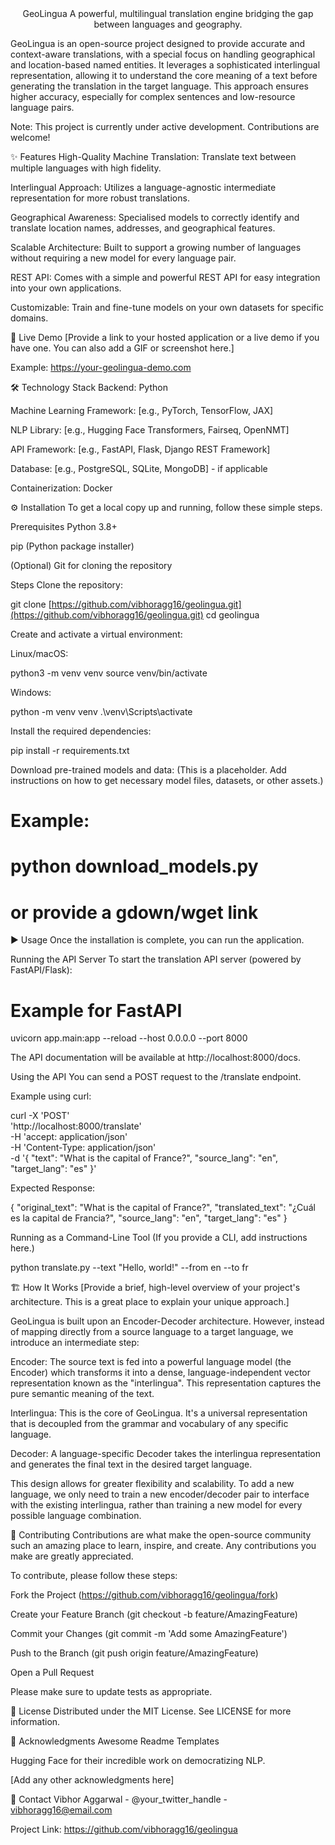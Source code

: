 <div align="center">
<br />
<!-- Add your logo here -->
<!-- <img src="path/to/your/logo.png" alt="GeoLingua Logo" width="200"/> -->
<br />

GeoLingua
A powerful, multilingual translation engine bridging the gap between languages and geography.

</div>

GeoLingua is an open-source project designed to provide accurate and context-aware translations, with a special focus on handling geographical and location-based named entities. It leverages a sophisticated interlingual representation, allowing it to understand the core meaning of a text before generating the translation in the target language. This approach ensures higher accuracy, especially for complex sentences and low-resource language pairs.

Note: This project is currently under active development. Contributions are welcome!

✨ Features
High-Quality Machine Translation: Translate text between multiple languages with high fidelity.

Interlingual Approach: Utilizes a language-agnostic intermediate representation for more robust translations.

Geographical Awareness: Specialised models to correctly identify and translate location names, addresses, and geographical features.

Scalable Architecture: Built to support a growing number of languages without requiring a new model for every language pair.

REST API: Comes with a simple and powerful REST API for easy integration into your own applications.

Customizable: Train and fine-tune models on your own datasets for specific domains.

🚀 Live Demo
[Provide a link to your hosted application or a live demo if you have one. You can also add a GIF or screenshot here.]

Example: https://your-geolingua-demo.com

🛠️ Technology Stack
Backend: Python

Machine Learning Framework: [e.g., PyTorch, TensorFlow, JAX]

NLP Library: [e.g., Hugging Face Transformers, Fairseq, OpenNMT]

API Framework: [e.g., FastAPI, Flask, Django REST Framework]

Database: [e.g., PostgreSQL, SQLite, MongoDB] - if applicable

Containerization: Docker

⚙️ Installation
To get a local copy up and running, follow these simple steps.

Prerequisites
Python 3.8+

pip (Python package installer)

(Optional) Git for cloning the repository

Steps
Clone the repository:

git clone [https://github.com/vibhoragg16/geolingua.git](https://github.com/vibhoragg16/geolingua.git)
cd geolingua

Create and activate a virtual environment:

Linux/macOS:

python3 -m venv venv
source venv/bin/activate

Windows:

python -m venv venv
.\venv\Scripts\activate

Install the required dependencies:

pip install -r requirements.txt

Download pre-trained models and data:
(This is a placeholder. Add instructions on how to get necessary model files, datasets, or other assets.)

# Example:
# python download_models.py
# or provide a gdown/wget link

▶️ Usage
Once the installation is complete, you can run the application.

Running the API Server
To start the translation API server (powered by FastAPI/Flask):

# Example for FastAPI
uvicorn app.main:app --reload --host 0.0.0.0 --port 8000

The API documentation will be available at http://localhost:8000/docs.

Using the API
You can send a POST request to the /translate endpoint.

Example using curl:

curl -X 'POST' \
  'http://localhost:8000/translate' \
  -H 'accept: application/json' \
  -H 'Content-Type: application/json' \
  -d '{
    "text": "What is the capital of France?",
    "source_lang": "en",
    "target_lang": "es"
  }'

Expected Response:

{
  "original_text": "What is the capital of France?",
  "translated_text": "¿Cuál es la capital de Francia?",
  "source_lang": "en",
  "target_lang": "es"
}

Running as a Command-Line Tool
(If you provide a CLI, add instructions here.)

python translate.py --text "Hello, world!" --from en --to fr

🏗️ How It Works
[Provide a brief, high-level overview of your project's architecture. This is a great place to explain your unique approach.]

GeoLingua is built upon an Encoder-Decoder architecture. However, instead of mapping directly from a source language to a target language, we introduce an intermediate step:

Encoder: The source text is fed into a powerful language model (the Encoder) which transforms it into a dense, language-independent vector representation known as the "interlingua". This representation captures the pure semantic meaning of the text.

Interlingua: This is the core of GeoLingua. It's a universal representation that is decoupled from the grammar and vocabulary of any specific language.

Decoder: A language-specific Decoder takes the interlingua representation and generates the final text in the desired target language.

This design allows for greater flexibility and scalability. To add a new language, we only need to train a new encoder/decoder pair to interface with the existing interlingua, rather than training a new model for every possible language combination.

🤝 Contributing
Contributions are what make the open-source community such an amazing place to learn, inspire, and create. Any contributions you make are greatly appreciated.

To contribute, please follow these steps:

Fork the Project (https://github.com/vibhoragg16/geolingua/fork)

Create your Feature Branch (git checkout -b feature/AmazingFeature)

Commit your Changes (git commit -m 'Add some AmazingFeature')

Push to the Branch (git push origin feature/AmazingFeature)

Open a Pull Request

Please make sure to update tests as appropriate.

📜 License
Distributed under the MIT License. See LICENSE for more information.

🙏 Acknowledgments
Awesome Readme Templates

Hugging Face for their incredible work on democratizing NLP.

[Add any other acknowledgments here]

📧 Contact
Vibhor Aggarwal - @your_twitter_handle - vibhoragg16@email.com

Project Link: https://github.com/vibhoragg16/geolingua
